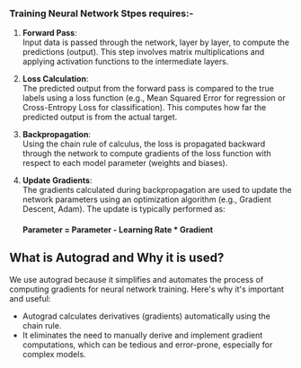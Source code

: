 ### Training Neural Network Stpes requires:-

1. **Forward Pass**:  
   Input data is passed through the network, layer by layer, to compute the predictions (output). This step involves matrix multiplications and applying activation functions to the intermediate layers.

2. **Loss Calculation**:  
   The predicted output from the forward pass is compared to the true labels using a loss function (e.g., Mean Squared Error for regression or Cross-Entropy Loss for classification). This computes how far the predicted output is from the actual target.

3. **Backpropagation**:  
   Using the chain rule of calculus, the loss is propagated backward through the network to compute gradients of the loss function with respect to each model parameter (weights and biases).

4. **Update Gradients**:  
   The gradients calculated during backpropagation are used to update the network parameters using an optimization algorithm (e.g., Gradient Descent, Adam). The update is typically performed as:
   #### Parameter = Parameter - Learning Rate * Gradient
   
## What is Autograd and Why it is used?
We use autograd because it simplifies and automates the process of computing gradients for neural network training. Here's why it's important and useful:
   - Autograd calculates derivatives (gradients) automatically using the chain rule.
   - It eliminates the need to manually derive and implement gradient computations, which can be tedious and error-prone, especially for complex models.
